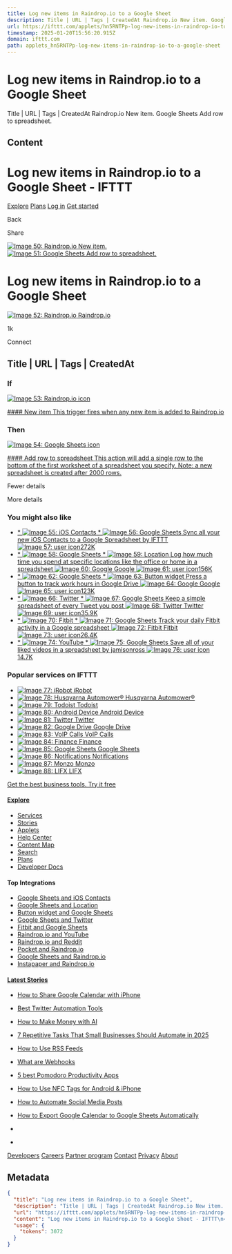 ```yaml
---
title: Log new items in Raindrop.io to a Google Sheet
description: Title | URL | Tags | CreatedAt Raindrop.io New item. Google Sheets Add row to spreadsheet.
url: https://ifttt.com/applets/hn5RNTPp-log-new-items-in-raindrop-io-to-a-google-sheet
timestamp: 2025-01-20T15:56:20.915Z
domain: ifttt.com
path: applets_hn5RNTPp-log-new-items-in-raindrop-io-to-a-google-sheet
---
```


# Log new items in Raindrop.io to a Google Sheet


Title | URL | Tags | CreatedAt Raindrop.io New item. Google Sheets Add row to spreadsheet.


## Content

Log new items in Raindrop.io to a Google Sheet - IFTTT
=============== 

   

[](https://ifttt.com/ "Home")

[Explore](https://ifttt.com/explore "Explore") [Plans](https://ifttt.com/plans "Plans") [Log in](https://ifttt.com/login) [Get started](https://ifttt.com/join "Get started")

 

Back

Share

[![Image 50: Raindrop.io New item.](https://assets.ifttt.com/images/channels/946168322/icons/monochrome_regular.webp)](https://ifttt.com/raindrop) [![Image 51: Google Sheets Add row to spreadsheet.](https://assets.ifttt.com/images/channels/799977804/icons/monochrome_regular.webp)](https://ifttt.com/google_sheets)

Log new items in Raindrop.io to a Google Sheet
==============================================

 [![Image 52: Raindrop.io](https://assets.ifttt.com/images/channels/946168322/icons/monochrome_regular.webp) Raindrop.io](https://ifttt.com/raindrop "Visit Service Page")

1k

Connect

Title | URL | Tags | CreatedAt
------------------------------

### If

[![Image 53: Raindrop.io icon](https://assets.ifttt.com/images/channels/946168322/icons/monochrome_regular.webp)](https://ifttt.com/raindrop "Raindrop.io")

[#### New item This trigger fires when any new item is added to Raindrop.io](https://ifttt.com/raindrop/triggers/raindrops_all "Learn more: Raindrop.io - New item")

### Then

[![Image 54: Google Sheets icon](https://assets.ifttt.com/images/channels/799977804/icons/monochrome_regular.webp)](https://ifttt.com/google_sheets "Google Sheets")

[#### Add row to spreadsheet This action will add a single row to the bottom of the first worksheet of a spreadsheet you specify. Note: a new spreadsheet is created after 2000 rows.](https://ifttt.com/google_sheets/actions/append_to_google_spreadsheet "Learn more: Google Sheets - Add row to spreadsheet")

Fewer details

More details

### You might also like

*   [* ![Image 55: iOS Contacts](https://assets.ifttt.com/images/channels/79/icons/monochrome_regular.webp) * ![Image 56: Google Sheets](https://assets.ifttt.com/images/channels/799977804/icons/monochrome_regular.webp) Sync all your new iOS Contacts to a Google Spreadsheet by IFTTT ![Image 57: user icon](https://web-assets.ifttt.com/packs/media/applet_card/user-icon-3c5f6942aee397b1d59f.svg)272K](https://ifttt.com/applets/dycqQ5A6)
*   [* ![Image 58: Google Sheets](https://assets.ifttt.com/images/channels/799977804/icons/monochrome_regular.webp) * ![Image 59: Location](https://assets.ifttt.com/images/channels/941030000/icons/monochrome_regular.webp) Log how much time you spend at specific locations like the office or home in a spreadsheet ![Image 60: Google](https://assets.ifttt.com/images/channels/799977804/icons/monochrome_regular.webp) Google ![Image 61: user icon](https://web-assets.ifttt.com/packs/media/applet_card/user-icon-3c5f6942aee397b1d59f.svg)156K](https://ifttt.com/applets/XnveYFDL)
*   [* ![Image 62: Google Sheets](https://assets.ifttt.com/images/channels/799977804/icons/monochrome_regular.webp) * ![Image 63: Button widget](https://assets.ifttt.com/images/channels/1108205771/icons/monochrome_regular.webp) Press a button to track work hours in Google Drive ![Image 64: Google](https://assets.ifttt.com/images/channels/799977804/icons/monochrome_regular.webp) Google ![Image 65: user icon](https://web-assets.ifttt.com/packs/media/applet_card/user-icon-3c5f6942aee397b1d59f.svg)123K](https://ifttt.com/applets/NAMgXbLj)
*   [* ![Image 66: Twitter](https://assets.ifttt.com/images/channels/2/icons/monochrome_regular.webp) * ![Image 67: Google Sheets](https://assets.ifttt.com/images/channels/799977804/icons/monochrome_regular.webp) Keep a simple spreadsheet of every Tweet you post ![Image 68: Twitter](https://assets.ifttt.com/images/channels/2/icons/monochrome_regular.webp) Twitter ![Image 69: user icon](https://web-assets.ifttt.com/packs/media/applet_card/user-icon-3c5f6942aee397b1d59f.svg)35.9K](https://ifttt.com/applets/badK5xCy)
*   [* ![Image 70: Fitbit](https://assets.ifttt.com/images/channels/594746782/icons/monochrome_regular.webp) * ![Image 71: Google Sheets](https://assets.ifttt.com/images/channels/799977804/icons/monochrome_regular.webp) Track your daily Fitbit activity in a Google spreadsheet ![Image 72: Fitbit](https://assets.ifttt.com/images/channels/594746782/icons/monochrome_regular.webp) Fitbit ![Image 73: user icon](https://web-assets.ifttt.com/packs/media/applet_card/user-icon-3c5f6942aee397b1d59f.svg)26.4K](https://ifttt.com/applets/UAaFUztX)
*   [* ![Image 74: YouTube](https://assets.ifttt.com/images/channels/32/icons/monochrome_regular.webp) * ![Image 75: Google Sheets](https://assets.ifttt.com/images/channels/799977804/icons/monochrome_regular.webp) Save all of your liked videos in a spreadsheet by jamisonross ![Image 76: user icon](https://web-assets.ifttt.com/packs/media/applet_card/user-icon-3c5f6942aee397b1d59f.svg)14.7K](https://ifttt.com/applets/XwJXdnj4)

### Popular services on IFTTT

*    [![Image 77: iRobot](https://assets.ifttt.com/images/channels/1158179406/icons/monochrome_regular.webp) iRobot](https://ifttt.com/irobot)
*    [![Image 78: Husqvarna Automower®](https://assets.ifttt.com/images/channels/214221502/icons/monochrome_regular.webp) Husqvarna Automower®](https://ifttt.com/automower)
*    [![Image 79: Todoist](https://assets.ifttt.com/images/channels/1148373811/icons/monochrome_regular.webp) Todoist](https://ifttt.com/todoist)
*    [![Image 80: Android Device](https://assets.ifttt.com/images/channels/1089090894/icons/monochrome_regular.webp) Android Device](https://ifttt.com/android_device)
*    [![Image 81: Twitter](https://assets.ifttt.com/images/channels/2/icons/monochrome_regular.webp) Twitter](https://ifttt.com/twitter)
*    [![Image 82: Google Drive](https://assets.ifttt.com/images/channels/142226432/icons/monochrome_regular.webp) Google Drive](https://ifttt.com/google_drive)
*    [![Image 83: VoIP Calls](https://assets.ifttt.com/images/channels/324969693/icons/monochrome_regular.webp) VoIP Calls](https://ifttt.com/voip_calls)
*    [![Image 84: Finance](https://assets.ifttt.com/images/channels/22/icons/monochrome_regular.webp) Finance](https://ifttt.com/finance)
*    [![Image 85: Google Sheets](https://assets.ifttt.com/images/channels/799977804/icons/monochrome_regular.webp) Google Sheets](https://ifttt.com/google_sheets)
*    [![Image 86: Notifications](https://assets.ifttt.com/images/channels/651849913/icons/monochrome_regular.webp) Notifications](https://ifttt.com/if_notifications)
*    [![Image 87: Monzo](https://assets.ifttt.com/images/channels/1201183828/icons/monochrome_regular.webp) Monzo](https://ifttt.com/monzo)
*    [![Image 88: LIFX](https://assets.ifttt.com/images/channels/690473090/icons/monochrome_regular.webp) LIFX](https://ifttt.com/lifx)

[Get the best business tools. Try it free](https://ifttt.com/subscriptions/pro_plus "Try IFTTT Pro")

[](https://ifttt.com/ "Home")

#### [Explore](https://ifttt.com/explore "Explore")

*   [Services](https://ifttt.com/explore/services "Services")
*   [Stories](https://ifttt.com/explore/stories "Stories")
*   [Applets](https://ifttt.com/explore/applets "Applets")
*   [Help Center](https://ifttt.com/help "Help Center")
*   [Content Map](https://ifttt.com/content_map "Content Map")
*   [Search](https://ifttt.com/explore "Search")
*   [Plans](https://ifttt.com/plans "Plans")
*   [Developer Docs](https://ifttt.com/docs/api_reference "Developer Docs")

#### Top Integrations

*   [Google Sheets and iOS Contacts](https://ifttt.com/connect/google_sheets/ios_contacts "Google Sheets and iOS Contacts")
*   [Google Sheets and Location](https://ifttt.com/connect/google_sheets/location "Google Sheets and Location")
*   [Button widget and Google Sheets](https://ifttt.com/connect/do_button/google_sheets "Button widget and Google Sheets")
*   [Google Sheets and Twitter](https://ifttt.com/connect/google_sheets/twitter "Google Sheets and Twitter")
*   [Fitbit and Google Sheets](https://ifttt.com/connect/fitbit/google_sheets "Fitbit and Google Sheets")
*   [Raindrop.io and YouTube](https://ifttt.com/connect/raindrop/youtube "Raindrop.io and YouTube")
*   [Raindrop.io and Reddit](https://ifttt.com/connect/raindrop/reddit "Raindrop.io and Reddit")
*   [Pocket and Raindrop.io](https://ifttt.com/connect/pocket/raindrop "Pocket and Raindrop.io")
*   [Google Sheets and Raindrop.io](https://ifttt.com/connect/google_sheets/raindrop "Google Sheets and Raindrop.io")
*   [Instapaper and Raindrop.io](https://ifttt.com/connect/instapaper/raindrop "Instapaper and Raindrop.io")

#### [Latest Stories](https://ifttt.com/explore/stories "Latest Stories")

*   [How to Share Google Calendar with iPhone](https://ifttt.com/explore/how-to-share-google-calendar-with-iphone "How to Share Google Calendar with iPhone")
*   [Best Twitter Automation Tools](https://ifttt.com/explore/best-twitter-automation-tools "Best Twitter Automation Tools")
*   [How to Make Money with AI](https://ifttt.com/applets/explore/how-to-make-money-with-ai "How to Make Money with AI")
*   [7 Repetitive Tasks That Small Businesses Should Automate in 2025](https://ifttt.com/explore/7-tasks-small-business-automation "7 Repetitive Tasks That Small Businesses Should Automate in 2025")
*   [How to Use RSS Feeds](https://ifttt.com/explore/how-to-use-rss-feeds "How to Use RSS Feeds")
*   [What are Webhooks](https://ifttt.com/explore/what-are-webhooks "What are Webhooks")
*   [5 best Pomodoro Productivity Apps](https://ifttt.com/explore/5-best-pomodoro-productivity-apps "5 best Pomodoro Productivity Apps")
*   [How to Use NFC Tags for Android & iPhone](https://ifttt.com/explore/how-to-use-nfc-tag-with-phone "How to Use NFC Tags for Android & iPhone")
*   [How to Automate Social Media Posts](https://ifttt.com/explore/how-to-automate-social-media-posts "How to Automate Social Media Posts")
*   [How to Export Google Calendar to Google Sheets Automatically](https://ifttt.com/applets/explore/how-to-export-google-calendar-to-google-sheets "How to Export Google Calendar to Google Sheets Automatically")

*   [](https://itunes.apple.com/app/apple-store/id660944635?pt=1752682&ct=/applets/hn5RNTPp-log-new-items-in-raindrop-io-to-a-google-sheet&mt=8 "Download on the App Store")
*   [](https://play.google.com/store/apps/details?id=com.ifttt.ifttt&utm_source=/applets/hn5RNTPp-log-new-items-in-raindrop-io-to-a-google-sheet&utm_medium=web "Get it on Google Play")

[Developers](https://ifttt.com/developers "Developers") [Careers](https://ifttt.com/careers "Careers") [Partner program](https://ifttt.com/partners "Partner program") [Contact](https://ifttt.com/contact "Contact") [Privacy](https://ifttt.com/privacy "Privacy") [About](https://ifttt.com/about "About")

[](https://www.facebook.com/ifttt "Facebook")[](https://www.linkedin.com/company/ifttt/ "LinkedIn")[](https://www.instagram.com/todayatifttt/ "Instagram")[](https://www.youtube.com/@IFTTT "YouTube")[](https://twitter.com/IFTTT "Twitter")[](https://www.tiktok.com/@workswithifttt "TikTok")

## Metadata

```json
{
  "title": "Log new items in Raindrop.io to a Google Sheet",
  "description": "Title | URL | Tags | CreatedAt Raindrop.io New item. Google Sheets Add row to spreadsheet.",
  "url": "https://ifttt.com/applets/hn5RNTPp-log-new-items-in-raindrop-io-to-a-google-sheet",
  "content": "Log new items in Raindrop.io to a Google Sheet - IFTTT\n=============== \n\n   \n\n[](https://ifttt.com/ \"Home\")\n\n[Explore](https://ifttt.com/explore \"Explore\") [Plans](https://ifttt.com/plans \"Plans\") [Log in](https://ifttt.com/login) [Get started](https://ifttt.com/join \"Get started\")\n\n \n\nBack\n\nShare\n\n[![Image 50: Raindrop.io New item.](https://assets.ifttt.com/images/channels/946168322/icons/monochrome_regular.webp)](https://ifttt.com/raindrop) [![Image 51: Google Sheets Add row to spreadsheet.](https://assets.ifttt.com/images/channels/799977804/icons/monochrome_regular.webp)](https://ifttt.com/google_sheets)\n\nLog new items in Raindrop.io to a Google Sheet\n==============================================\n\n [![Image 52: Raindrop.io](https://assets.ifttt.com/images/channels/946168322/icons/monochrome_regular.webp) Raindrop.io](https://ifttt.com/raindrop \"Visit Service Page\")\n\n1k\n\nConnect\n\nTitle | URL | Tags | CreatedAt\n------------------------------\n\n### If\n\n[![Image 53: Raindrop.io icon](https://assets.ifttt.com/images/channels/946168322/icons/monochrome_regular.webp)](https://ifttt.com/raindrop \"Raindrop.io\")\n\n[#### New item This trigger fires when any new item is added to Raindrop.io](https://ifttt.com/raindrop/triggers/raindrops_all \"Learn more: Raindrop.io - New item\")\n\n### Then\n\n[![Image 54: Google Sheets icon](https://assets.ifttt.com/images/channels/799977804/icons/monochrome_regular.webp)](https://ifttt.com/google_sheets \"Google Sheets\")\n\n[#### Add row to spreadsheet This action will add a single row to the bottom of the first worksheet of a spreadsheet you specify. Note: a new spreadsheet is created after 2000 rows.](https://ifttt.com/google_sheets/actions/append_to_google_spreadsheet \"Learn more: Google Sheets - Add row to spreadsheet\")\n\nFewer details\n\nMore details\n\n### You might also like\n\n*   [* ![Image 55: iOS Contacts](https://assets.ifttt.com/images/channels/79/icons/monochrome_regular.webp) * ![Image 56: Google Sheets](https://assets.ifttt.com/images/channels/799977804/icons/monochrome_regular.webp) Sync all your new iOS Contacts to a Google Spreadsheet by IFTTT ![Image 57: user icon](https://web-assets.ifttt.com/packs/media/applet_card/user-icon-3c5f6942aee397b1d59f.svg)272K](https://ifttt.com/applets/dycqQ5A6)\n*   [* ![Image 58: Google Sheets](https://assets.ifttt.com/images/channels/799977804/icons/monochrome_regular.webp) * ![Image 59: Location](https://assets.ifttt.com/images/channels/941030000/icons/monochrome_regular.webp) Log how much time you spend at specific locations like the office or home in a spreadsheet ![Image 60: Google](https://assets.ifttt.com/images/channels/799977804/icons/monochrome_regular.webp) Google ![Image 61: user icon](https://web-assets.ifttt.com/packs/media/applet_card/user-icon-3c5f6942aee397b1d59f.svg)156K](https://ifttt.com/applets/XnveYFDL)\n*   [* ![Image 62: Google Sheets](https://assets.ifttt.com/images/channels/799977804/icons/monochrome_regular.webp) * ![Image 63: Button widget](https://assets.ifttt.com/images/channels/1108205771/icons/monochrome_regular.webp) Press a button to track work hours in Google Drive ![Image 64: Google](https://assets.ifttt.com/images/channels/799977804/icons/monochrome_regular.webp) Google ![Image 65: user icon](https://web-assets.ifttt.com/packs/media/applet_card/user-icon-3c5f6942aee397b1d59f.svg)123K](https://ifttt.com/applets/NAMgXbLj)\n*   [* ![Image 66: Twitter](https://assets.ifttt.com/images/channels/2/icons/monochrome_regular.webp) * ![Image 67: Google Sheets](https://assets.ifttt.com/images/channels/799977804/icons/monochrome_regular.webp) Keep a simple spreadsheet of every Tweet you post ![Image 68: Twitter](https://assets.ifttt.com/images/channels/2/icons/monochrome_regular.webp) Twitter ![Image 69: user icon](https://web-assets.ifttt.com/packs/media/applet_card/user-icon-3c5f6942aee397b1d59f.svg)35.9K](https://ifttt.com/applets/badK5xCy)\n*   [* ![Image 70: Fitbit](https://assets.ifttt.com/images/channels/594746782/icons/monochrome_regular.webp) * ![Image 71: Google Sheets](https://assets.ifttt.com/images/channels/799977804/icons/monochrome_regular.webp) Track your daily Fitbit activity in a Google spreadsheet ![Image 72: Fitbit](https://assets.ifttt.com/images/channels/594746782/icons/monochrome_regular.webp) Fitbit ![Image 73: user icon](https://web-assets.ifttt.com/packs/media/applet_card/user-icon-3c5f6942aee397b1d59f.svg)26.4K](https://ifttt.com/applets/UAaFUztX)\n*   [* ![Image 74: YouTube](https://assets.ifttt.com/images/channels/32/icons/monochrome_regular.webp) * ![Image 75: Google Sheets](https://assets.ifttt.com/images/channels/799977804/icons/monochrome_regular.webp) Save all of your liked videos in a spreadsheet by jamisonross ![Image 76: user icon](https://web-assets.ifttt.com/packs/media/applet_card/user-icon-3c5f6942aee397b1d59f.svg)14.7K](https://ifttt.com/applets/XwJXdnj4)\n\n### Popular services on IFTTT\n\n*    [![Image 77: iRobot](https://assets.ifttt.com/images/channels/1158179406/icons/monochrome_regular.webp) iRobot](https://ifttt.com/irobot)\n*    [![Image 78: Husqvarna Automower®](https://assets.ifttt.com/images/channels/214221502/icons/monochrome_regular.webp) Husqvarna Automower®](https://ifttt.com/automower)\n*    [![Image 79: Todoist](https://assets.ifttt.com/images/channels/1148373811/icons/monochrome_regular.webp) Todoist](https://ifttt.com/todoist)\n*    [![Image 80: Android Device](https://assets.ifttt.com/images/channels/1089090894/icons/monochrome_regular.webp) Android Device](https://ifttt.com/android_device)\n*    [![Image 81: Twitter](https://assets.ifttt.com/images/channels/2/icons/monochrome_regular.webp) Twitter](https://ifttt.com/twitter)\n*    [![Image 82: Google Drive](https://assets.ifttt.com/images/channels/142226432/icons/monochrome_regular.webp) Google Drive](https://ifttt.com/google_drive)\n*    [![Image 83: VoIP Calls](https://assets.ifttt.com/images/channels/324969693/icons/monochrome_regular.webp) VoIP Calls](https://ifttt.com/voip_calls)\n*    [![Image 84: Finance](https://assets.ifttt.com/images/channels/22/icons/monochrome_regular.webp) Finance](https://ifttt.com/finance)\n*    [![Image 85: Google Sheets](https://assets.ifttt.com/images/channels/799977804/icons/monochrome_regular.webp) Google Sheets](https://ifttt.com/google_sheets)\n*    [![Image 86: Notifications](https://assets.ifttt.com/images/channels/651849913/icons/monochrome_regular.webp) Notifications](https://ifttt.com/if_notifications)\n*    [![Image 87: Monzo](https://assets.ifttt.com/images/channels/1201183828/icons/monochrome_regular.webp) Monzo](https://ifttt.com/monzo)\n*    [![Image 88: LIFX](https://assets.ifttt.com/images/channels/690473090/icons/monochrome_regular.webp) LIFX](https://ifttt.com/lifx)\n\n[Get the best business tools. Try it free](https://ifttt.com/subscriptions/pro_plus \"Try IFTTT Pro\")\n\n[](https://ifttt.com/ \"Home\")\n\n#### [Explore](https://ifttt.com/explore \"Explore\")\n\n*   [Services](https://ifttt.com/explore/services \"Services\")\n*   [Stories](https://ifttt.com/explore/stories \"Stories\")\n*   [Applets](https://ifttt.com/explore/applets \"Applets\")\n*   [Help Center](https://ifttt.com/help \"Help Center\")\n*   [Content Map](https://ifttt.com/content_map \"Content Map\")\n*   [Search](https://ifttt.com/explore \"Search\")\n*   [Plans](https://ifttt.com/plans \"Plans\")\n*   [Developer Docs](https://ifttt.com/docs/api_reference \"Developer Docs\")\n\n#### Top Integrations\n\n*   [Google Sheets and iOS Contacts](https://ifttt.com/connect/google_sheets/ios_contacts \"Google Sheets and iOS Contacts\")\n*   [Google Sheets and Location](https://ifttt.com/connect/google_sheets/location \"Google Sheets and Location\")\n*   [Button widget and Google Sheets](https://ifttt.com/connect/do_button/google_sheets \"Button widget and Google Sheets\")\n*   [Google Sheets and Twitter](https://ifttt.com/connect/google_sheets/twitter \"Google Sheets and Twitter\")\n*   [Fitbit and Google Sheets](https://ifttt.com/connect/fitbit/google_sheets \"Fitbit and Google Sheets\")\n*   [Raindrop.io and YouTube](https://ifttt.com/connect/raindrop/youtube \"Raindrop.io and YouTube\")\n*   [Raindrop.io and Reddit](https://ifttt.com/connect/raindrop/reddit \"Raindrop.io and Reddit\")\n*   [Pocket and Raindrop.io](https://ifttt.com/connect/pocket/raindrop \"Pocket and Raindrop.io\")\n*   [Google Sheets and Raindrop.io](https://ifttt.com/connect/google_sheets/raindrop \"Google Sheets and Raindrop.io\")\n*   [Instapaper and Raindrop.io](https://ifttt.com/connect/instapaper/raindrop \"Instapaper and Raindrop.io\")\n\n#### [Latest Stories](https://ifttt.com/explore/stories \"Latest Stories\")\n\n*   [How to Share Google Calendar with iPhone](https://ifttt.com/explore/how-to-share-google-calendar-with-iphone \"How to Share Google Calendar with iPhone\")\n*   [Best Twitter Automation Tools](https://ifttt.com/explore/best-twitter-automation-tools \"Best Twitter Automation Tools\")\n*   [How to Make Money with AI](https://ifttt.com/applets/explore/how-to-make-money-with-ai \"How to Make Money with AI\")\n*   [7 Repetitive Tasks That Small Businesses Should Automate in 2025](https://ifttt.com/explore/7-tasks-small-business-automation \"7 Repetitive Tasks That Small Businesses Should Automate in 2025\")\n*   [How to Use RSS Feeds](https://ifttt.com/explore/how-to-use-rss-feeds \"How to Use RSS Feeds\")\n*   [What are Webhooks](https://ifttt.com/explore/what-are-webhooks \"What are Webhooks\")\n*   [5 best Pomodoro Productivity Apps](https://ifttt.com/explore/5-best-pomodoro-productivity-apps \"5 best Pomodoro Productivity Apps\")\n*   [How to Use NFC Tags for Android & iPhone](https://ifttt.com/explore/how-to-use-nfc-tag-with-phone \"How to Use NFC Tags for Android & iPhone\")\n*   [How to Automate Social Media Posts](https://ifttt.com/explore/how-to-automate-social-media-posts \"How to Automate Social Media Posts\")\n*   [How to Export Google Calendar to Google Sheets Automatically](https://ifttt.com/applets/explore/how-to-export-google-calendar-to-google-sheets \"How to Export Google Calendar to Google Sheets Automatically\")\n\n*   [](https://itunes.apple.com/app/apple-store/id660944635?pt=1752682&ct=/applets/hn5RNTPp-log-new-items-in-raindrop-io-to-a-google-sheet&mt=8 \"Download on the App Store\")\n*   [](https://play.google.com/store/apps/details?id=com.ifttt.ifttt&utm_source=/applets/hn5RNTPp-log-new-items-in-raindrop-io-to-a-google-sheet&utm_medium=web \"Get it on Google Play\")\n\n[Developers](https://ifttt.com/developers \"Developers\") [Careers](https://ifttt.com/careers \"Careers\") [Partner program](https://ifttt.com/partners \"Partner program\") [Contact](https://ifttt.com/contact \"Contact\") [Privacy](https://ifttt.com/privacy \"Privacy\") [About](https://ifttt.com/about \"About\")\n\n[](https://www.facebook.com/ifttt \"Facebook\")[](https://www.linkedin.com/company/ifttt/ \"LinkedIn\")[](https://www.instagram.com/todayatifttt/ \"Instagram\")[](https://www.youtube.com/@IFTTT \"YouTube\")[](https://twitter.com/IFTTT \"Twitter\")[](https://www.tiktok.com/@workswithifttt \"TikTok\")",
  "usage": {
    "tokens": 3072
  }
}
```
